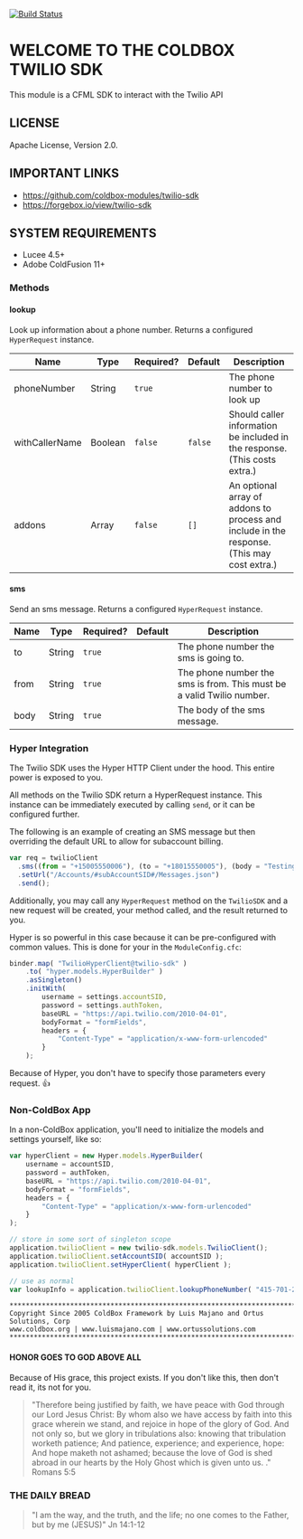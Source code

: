 [![Build Status](https://travis-ci.org/coldbox-modules/cbox-validation.svg?branch=development)](https://travis-ci.org/coldbox-modules/cbox-validation)

# WELCOME TO THE COLDBOX TWILIO SDK

This module is a CFML SDK to interact with the Twilio API

## LICENSE

Apache License, Version 2.0.

## IMPORTANT LINKS

* https://github.com/coldbox-modules/twilio-sdk
* https://forgebox.io/view/twilio-sdk

## SYSTEM REQUIREMENTS

* Lucee 4.5+
* Adobe ColdFusion 11+

### Methods

#### lookup

Look up information about a phone number. Returns a configured `HyperRequest`
instance.

| Name           | Type          | Required? | Default | Description                                                                                |
| -------------- | ------------- | --------- | ------- | ------------------------------------------------------------------------------------------ |
| phoneNumber    | String        | `true`    |         | The phone number to look up                                                                |
| withCallerName | Boolean       | `false`   | `false` | Should caller information be included in the response. (This costs extra.)                 |
| addons         | Array<String> | `false`   | `[]`    | An optional array of addons to process and include in the response. (This may cost extra.) |

#### sms

Send an sms message. Returns a configured `HyperRequest` instance.

| Name | Type   | Required? | Default | Description                                                           |
| ---- | ------ | --------- | ------- | --------------------------------------------------------------------- |
| to   | String | `true`    |         | The phone number the sms is going to.                                 |
| from | String | `true`    |         | The phone number the sms is from. This must be a valid Twilio number. |
| body | String | `true`    |         | The body of the sms message.                                          |

### Hyper Integration

The Twilio SDK uses the Hyper HTTP Client under the hood. This entire power is
exposed to you.

All methods on the Twilio SDK return a HyperRequest instance. This instance can
be immediately executed by calling `send`, or it can be configured further.

The following is an example of creating an SMS message but then overriding the
default URL to allow for subaccount billing.

```js
var req = twilioClient
  .sms((from = "+15005550006"), (to = "+18015550005"), (body = "Testing 123"))
  .setUrl("/Accounts/#subAccountSID#/Messages.json")
  .send();
```

Additionally, you may call any `HyperRequest` method on the `TwilioSDK` and a
new request will be created, your method called, and the result returned to you.

Hyper is so powerful in this case because it can be pre-configured with common
values. This is done for your in the `ModuleConfig.cfc`:

```js
binder.map( "TwilioHyperClient@twilio-sdk" )
    .to( "hyper.models.HyperBuilder" )
    .asSingleton()
    .initWith(
        username = settings.accountSID,
        password = settings.authToken,
        baseURL = "https://api.twilio.com/2010-04-01",
        bodyFormat = "formFields",
        headers = {
            "Content-Type" = "application/x-www-form-urlencoded"
        }
    );
```

Because of Hyper, you don't have to specify those parameters every request. 👍

### Non-ColdBox App

In a non-ColdBox application, you'll need to initialize the models and settings
yourself, like so:

```js
var hyperClient = new Hyper.models.HyperBuilder(
    username = accountSID,
    password = authToken,
    baseURL = "https://api.twilio.com/2010-04-01",
    bodyFormat = "formFields",
    headers = {
        "Content-Type" = "application/x-www-form-urlencoded"
    }
);

// store in some sort of singleton scope
application.twilioClient = new twilio-sdk.models.TwilioClient();
application.twilioClient.setAccountSID( accountSID );
application.twilioClient.setHyperClient( hyperClient );

// use as normal
var lookupInfo = application.twilioClient.lookupPhoneNumber( "415-701-2311" );
```

```
********************************************************************************
Copyright Since 2005 ColdBox Framework by Luis Majano and Ortus Solutions, Corp
www.coldbox.org | www.luismajano.com | www.ortussolutions.com
********************************************************************************
```

#### HONOR GOES TO GOD ABOVE ALL

Because of His grace, this project exists. If you don't like this, then don't
read it, its not for you.

> "Therefore being justified by faith, we have peace with God through our Lord
> Jesus Christ: By whom also we have access by faith into this grace wherein we
> stand, and rejoice in hope of the glory of God. And not only so, but we glory
> in tribulations also: knowing that tribulation worketh patience; And patience,
> experience; and experience, hope: And hope maketh not ashamed; because the
> love of God is shed abroad in our hearts by the Holy Ghost which is given unto
> us. ." Romans 5:5

### THE DAILY BREAD

> "I am the way, and the truth, and the life; no one comes to the Father, but by
> me (JESUS)" Jn 14:1-12
